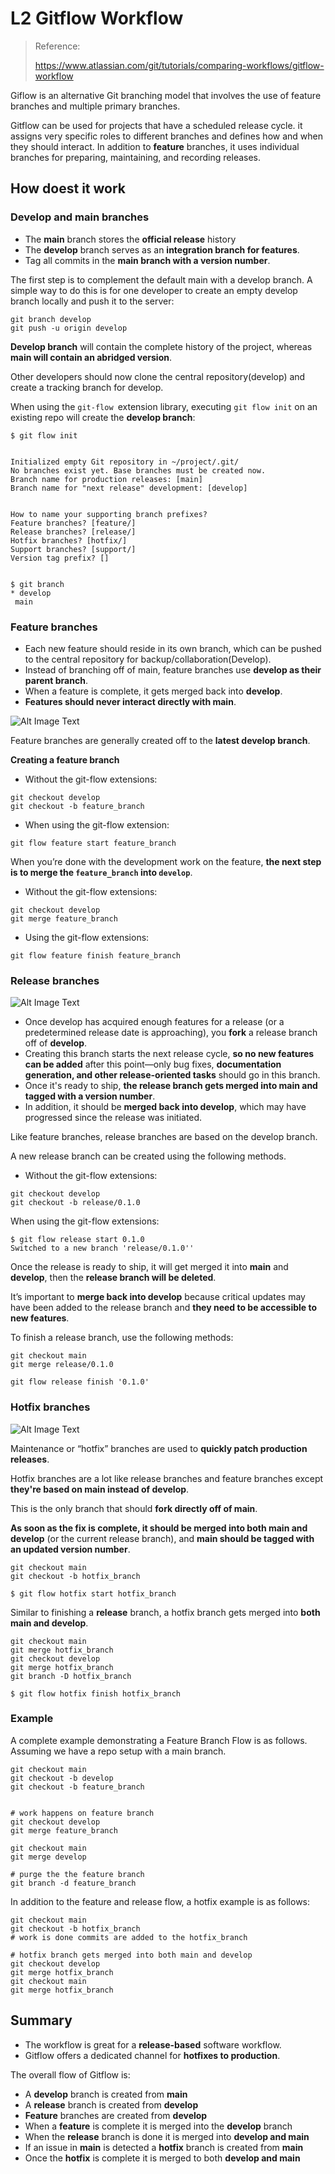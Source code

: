 # **L2 Gitflow Workflow**

> Reference:
>
> https://www.atlassian.com/git/tutorials/comparing-workflows/gitflow-workflow

Giflow is an alternative Git branching model that involves the use of feature branches and multiple primary branches.

Gitflow can be used for projects that have a scheduled release cycle.  it assigns very specific roles to different branches and defines how and when they should interact. In addition to **feature** branches, it uses individual branches for preparing, maintaining, and recording releases.

## How doest it work

### Develop and main branches

* The **main** branch stores the **official release** history
* The **develop** branch serves as an **integration branch for features**.
* Tag all commits in the **main branch with a version number**.

The first step is to complement the default main with a develop branch. A simple way to do this is for one developer to create an empty develop branch locally and push it to the server:

```
git branch develop
git push -u origin develop
```

**Develop branch** will contain the complete history of the project, whereas **main will contain an abridged version**.

Other developers should now clone the central repository(develop) and create a tracking branch for develop.

When using the `git-flow `extension library, executing `git flow init` on an existing repo will create the **develop branch**:

```
$ git flow init


Initialized empty Git repository in ~/project/.git/
No branches exist yet. Base branches must be created now.
Branch name for production releases: [main]
Branch name for "next release" development: [develop]


How to name your supporting branch prefixes?
Feature branches? [feature/]
Release branches? [release/]
Hotfix branches? [hotfix/]
Support branches? [support/]
Version tag prefix? []


$ git branch
* develop
 main
```

### Feature branches

* Each new feature should reside in its own branch, which can be pushed to the central repository for backup/collaboration(Develop).
* Instead of branching off of main, feature branches use **develop as their parent branch**.
* When a feature is complete, it gets merged back into **develop**.
* **Features should never interact directly with main**.

![Alt Image Text](../images/chap9_2_1.png "Body image")

Feature branches are generally created off to the **latest develop branch**.

**Creating a feature branch**

* Without the git-flow extensions:

```
git checkout develop
git checkout -b feature_branch
```

* When using the git-flow extension:

```
git flow feature start feature_branch
```

When you’re done with the development work on the feature, **the next step is to merge the `feature_branch` into `develop`**.

* Without the git-flow extensions:

```
git checkout develop
git merge feature_branch
```

* Using the git-flow extensions:

```
git flow feature finish feature_branch
```

### Release branches

![Alt Image Text](../images/chap9_2_2.png "Body image")

* Once develop has acquired enough features for a release (or a predetermined release date is approaching), you **fork** a release branch off of **develop**.
* Creating this branch starts the next release cycle, **so no new features can be added** after this point—only bug fixes, **documentation generation, and other release-oriented tasks** should go in this branch.
* Once it's ready to ship, **the release branch gets merged into main and tagged with a version number**.
* In addition, it should be **merged back into develop**, which may have progressed since the release was initiated.

Like feature branches, release branches are based on the develop branch.

A new release branch can be created using the following methods.

* Without the git-flow extensions:

```
git checkout develop
git checkout -b release/0.1.0
```

When using the git-flow extensions:

```
$ git flow release start 0.1.0
Switched to a new branch 'release/0.1.0''
```

Once the release is ready to ship, it will get merged it into **main** and **develop**, then the **release branch will be deleted**.

It’s important to **merge back into develop** because critical updates may have been added to the release branch and **they need to be accessible to new features**.

To finish a release branch, use the following methods:

```
git checkout main
git merge release/0.1.0
```

```
git flow release finish '0.1.0'
```

### Hotfix branches

![Alt Image Text](../images/chap9_2_3.png "Body image")

Maintenance or “hotfix” branches are used to **quickly patch production releases**.

Hotfix branches are a lot like release branches and feature branches except **they're based on main instead of develop**.

This is the only branch that should **fork directly off of main**.

**As soon as the fix is complete, it should be merged into both main and develop** (or the current release branch), and **main should be tagged with an updated version number**.

```
git checkout main
git checkout -b hotfix_branch
```

```
$ git flow hotfix start hotfix_branch
```

Similar to finishing a **release** branch, a hotfix branch gets merged into **both main and develop**.

```
git checkout main
git merge hotfix_branch
git checkout develop
git merge hotfix_branch
git branch -D hotfix_branch
```

```
$ git flow hotfix finish hotfix_branch
```

### Example

A complete example demonstrating a Feature Branch Flow is as follows. Assuming we have a repo setup with a main branch.

```
git checkout main
git checkout -b develop
git checkout -b feature_branch


# work happens on feature branch
git checkout develop
git merge feature_branch

git checkout main
git merge develop

# purge the the feature branch
git branch -d feature_branch
```

In addition to the feature and release flow, a hotfix example is as follows:

```
git checkout main
git checkout -b hotfix_branch
# work is done commits are added to the hotfix_branch

# hotfix branch gets merged into both main and develop
git checkout develop
git merge hotfix_branch
git checkout main
git merge hotfix_branch
```

## Summary

* The workflow is great for a **release-based** software workflow.
* Gitflow offers a dedicated channel for **hotfixes to production**.

The overall flow of Gitflow is:

* A **develop** branch is created from **main**
* A **release** branch is created from **develop**
* **Feature** branches are created from **develop**
* When a **feature** is complete it is merged into the **develop** branch
* When the **release** branch is done it is merged into **develop and main**
* If an issue in **main** is detected a **hotfix** branch is created from **main**
* Once the **hotfix** is complete it is merged to both **develop and main**
